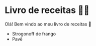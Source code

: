 # Livro de receitas :man_cook:



Olá! Bem vindo ao meu livro de receitas :wave:

- Strogonoff de frango
- Pavê